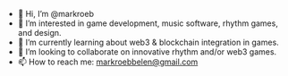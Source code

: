 - 👋 Hi, I’m @markroeb
- 👀 I’m interested in game development, music software, rhythm games, and design.
- 🌱 I’m currently learning about web3 & blockchain integration in games.
- 💞️ I’m looking to collaborate on innovative rhythm and/or web3 games.
- 📫 How to reach me: markroebbelen@gmail.com

<!---
markroeb/markroeb is a ✨ special ✨ repository because its `README.md` (this file) appears on your GitHub profile.
You can click the Preview link to take a look at your changes.
--->

